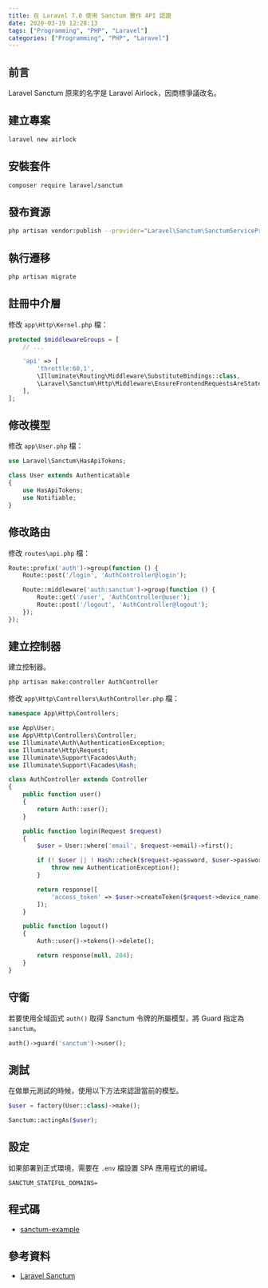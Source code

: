 ```yaml
---
title: 在 Laravel 7.0 使用 Sanctum 實作 API 認證
date: 2020-03-19 12:28:13
tags: ["Programming", "PHP", "Laravel"]
categories: ["Programming", "PHP", "Laravel"]
---
```


## 前言

Laravel Sanctum 原來的名字是 Laravel Airlock，因商標爭議改名。

## 建立專案

```bash
laravel new airlock
```

## 安裝套件

```bash
composer require laravel/sanctum
```

## 發布資源

```bash
php artisan vendor:publish --provider="Laravel\Sanctum\SanctumServiceProvider"
```

## 執行遷移

```bash
php artisan migrate
```

## 註冊中介層

修改 `app\Http\Kernel.php` 檔：

```php
protected $middlewareGroups = [
    // ...

    'api' => [
        'throttle:60,1',
        \Illuminate\Routing\Middleware\SubstituteBindings::class,
        \Laravel\Sanctum\Http\Middleware\EnsureFrontendRequestsAreStateful::class,
    ],
];
```

## 修改模型

修改 `app\User.php` 檔：

```php
use Laravel\Sanctum\HasApiTokens;

class User extends Authenticatable
{
    use HasApiTokens;
    use Notifiable;
}
```

## 修改路由

修改 `routes\api.php` 檔：

```php
Route::prefix('auth')->group(function () {
    Route::post('/login', 'AuthController@login');

    Route::middleware('auth:sanctum')->group(function () {
        Route::get('/user', 'AuthController@user');
        Route::post('/logout', 'AuthController@logout');
    });
});
```

## 建立控制器

建立控制器。

```bash
php artisan make:controller AuthController
```

修改 `app\Http\Controllers\AuthController.php` 檔：

```php
namespace App\Http\Controllers;

use App\User;
use App\Http\Controllers\Controller;
use Illuminate\Auth\AuthenticationException;
use Illuminate\Http\Request;
use Illuminate\Support\Facades\Auth;
use Illuminate\Support\Facades\Hash;

class AuthController extends Controller
{
    public function user()
    {
        return Auth::user();
    }

    public function login(Request $request)
    {
        $user = User::where('email', $request->email)->first();

        if (! $user || ! Hash::check($request->password, $user->password)) {
            throw new AuthenticationException();
        }

        return response([
            'access_token' => $user->createToken($request->device_name)->plainTextToken,
        ]);
    }

    public function logout()
    {
        Auth::user()->tokens()->delete();

        return response(null, 204);
    }
}
```

## 守衛

若要使用全域函式 `auth()` 取得 Sanctum 令牌的所屬模型，將 Guard 指定為 `sanctum`。

```php
auth()->guard('sanctum')->user();
```

## 測試

在做單元測試的時候，使用以下方法來認證當前的模型。

```php
$user = factory(User::class)->make();

Sanctum::actingAs($user);
```

## 設定

如果部署到正式環境，需要在 `.env` 檔設置 SPA 應用程式的網域。

```env
SANCTUM_STATEFUL_DOMAINS=
```

## 程式碼

- [sanctum-example](https://github.com/memochou1993/sanctum-example)

## 參考資料

- [Laravel Sanctum](https://laravel.com/docs/master/sanctum)
